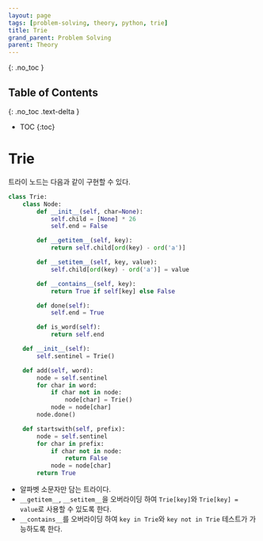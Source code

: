 ```yaml
---
layout: page
tags: [problem-solving, theory, python, trie]
title: Trie
grand_parent: Problem Solving
parent: Theory
---
```


{: .no_toc }
## Table of Contents
{: .no_toc .text-delta }
- TOC
{:toc}

# Trie

 트라이 노드는 다음과 같이 구현할 수 있다.

```python
class Trie:
    class Node:
        def __init__(self, char=None):
            self.child = [None] * 26
            self.end = False

        def __getitem__(self, key):
            return self.child[ord(key) - ord('a')]

        def __setitem__(self, key, value):
            self.child[ord(key) - ord('a')] = value

        def __contains__(self, key):
            return True if self[key] else False

        def done(self):
            self.end = True

        def is_word(self):
            return self.end

    def __init__(self):
        self.sentinel = Trie()

    def add(self, word):
        node = self.sentinel
        for char in word:
            if char not in node:
                node[char] = Trie()
            node = node[char]
        node.done()

    def startswith(self, prefix):
        node = self.sentinel
        for char in prefix:
            if char not in node:
                return False
            node = node[char]
        return True
```

 - 알파벳 소문자만 담는 트라이다.
 - `__getitem__`, `__setitem__`을 오버라이딩 하여 `Trie[key]`와
   `Trie[key] = value`로 사용할 수 있도록 한다.
 - `__contains__`를 오버라이딩 하여 `key in Trie`와 `key not in Trie`
   테스트가 가능하도록 한다.
